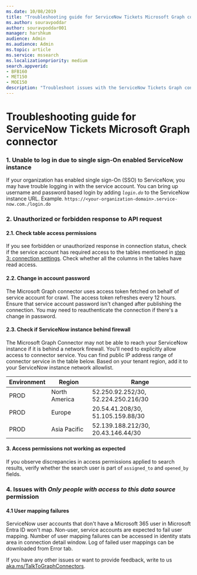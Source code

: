 ```yaml
---
ms.date: 10/08/2019
title: "Troubleshooting guide for ServiceNow Tickets Microsoft Graph connector"
ms.author: souravpoddar
author: souravpoddar001
manager: harshkum
audience: Admin
ms.audience: Admin
ms.topic: article
ms.service: mssearch
ms.localizationpriority: medium
search.appverid:
- BFB160
- MET150
- MOE150
description: "Troubleshoot issues with the ServiceNow Tickets Graph connector for Microsoft Search and Copilot."
---
```

# Troubleshooting guide for ServiceNow Tickets Microsoft Graph connector

### 1. **Unable to log in due to single sign-On enabled ServiceNow instance**

If your organization has enabled single sign-On (SSO) to ServiceNow, you may have trouble logging in with the service account. You can bring up username and password based login by adding <em> `login.do`</em> to the ServiceNow instance URL. Example. `https://<your-organization-domain>.service-now.com./login.do`

### 2. **Unauthorized or forbidden response to API request**

#### 2.1. Check table access permissions
If you see forbidden or unauthorized response in connection status, check if the service account has required access to the tables mentioned in [step 3: connection settings](./servicenow-tickets-connector.md#step-3-connection-settings). Check whether all the columns in the tables have read access.

#### 2.2. Change in account password
The Microsoft Graph connector uses access token fetched on behalf of service account for crawl. The access token refreshes every 12 hours. Ensure that service account password isn't changed after publishing the connection. You may need to reauthenticate the connection if there's a change in password.

#### 2.3. Check if ServiceNow instance behind firewall
The Microsoft Graph Connector may not be able to reach your ServiceNow instance if it is behind a network firewall. You'll need to explicitly allow access to connector service. You can find public IP address range of connector service in the table below. Based on your tenant region, add it to your ServiceNow instance network allowlist.

**Environment** | **Region** | **Range**
--- | --- | ---
PROD | North America | 52.250.92.252/30, 52.224.250.216/30
PROD | Europe | 20.54.41.208/30, 51.105.159.88/30
PROD | Asia Pacific | 52.139.188.212/30, 20.43.146.44/30

#### 3. **Access permissions not working as expected**

If you observe discrepancies in access permissions applied to search results, verify whether the search user is part of `assigned_to` and `opened_by` fields.

### 4. **Issues with *Only people with access to this data source* permission**

#### 4.1 User mapping failures

 ServiceNow user accounts that don't have a Microsoft 365 user in Microsoft Entra ID won't map. Non-user, service accounts are expected to fail user mapping. Number of user mapping failures can be accessed in identity stats area in connection detail window. Log of failed user mappings can be downloaded from Error tab.

If you have any other issues or want to provide feedback, write to us [aka.ms/TalkToGraphConnectors](https://developer.microsoft.com/en-us/graph/support).
